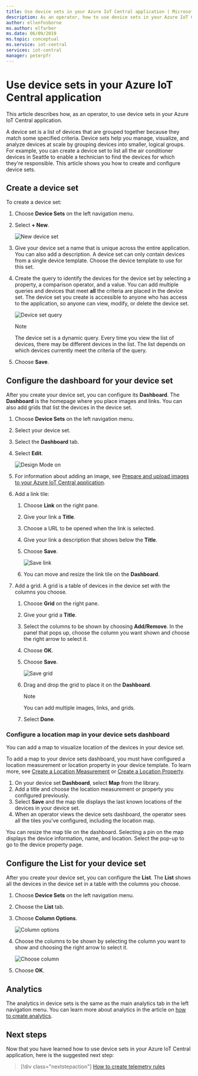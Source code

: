 ```yaml
---
title: Use device sets in your Azure IoT Central application | Microsoft Docs
description: As an operator, how to use device sets in your Azure IoT Central application.
author: ellenfosborne
ms.author: elfarber
ms.date: 06/09/2019
ms.topic: conceptual
ms.service: iot-central
services: iot-central
manager: peterpfr
---
```


# Use device sets in your Azure IoT Central application

This article describes how, as an operator, to use device sets in your Azure IoT Central application.

A device set is a list of devices that are grouped together because they match some specified criteria. Device sets help you manage, visualize, and analyze devices at scale by grouping devices into smaller, logical groups. For example, you can create a device set to list all the air conditioner devices in Seattle to enable a technician to find the devices for which they're responsible. This article shows you how to create and configure device sets.

## Create a device set

To create a device set:

1. Choose **Device Sets** on the left navigation menu.

1. Select **+ New**.

    ![New device set](media/howto-use-device-sets/image1.png)

1. Give your device set a name that is unique across the entire application. You can also add a description. A device set can only contain devices from a single device template. Choose the device template to use for this set.

1. Create the query to identify the devices for the device set by selecting a property, a comparison operator, and a value. You can add multiple queries and devices that meet **all** the criteria are placed in the device set. The device set you create is accessible to anyone who has access to the application, so anyone can view, modify, or delete the device set.

    ![Device set query](media/howto-use-device-sets/image2.png)

    > [!NOTE]
    > The device set is a dynamic query. Every time you view the list of devices, there may be different devices in the list. The list depends on which devices currently meet the criteria of the query.

1. Choose **Save**.

## Configure the dashboard for your device set

After you create your device set, you can configure its **Dashboard**. The **Dashboard** is the homepage where you place images and links. You can also add grids that list the devices in the device set.

1. Choose **Device Sets** on the left navigation menu.

1. Select your device set.

1. Select the **Dashboard** tab.

1. Select **Edit**.

    ![Design Mode on](media/howto-use-device-sets/image3.png)

1. For information about adding an image, see [Prepare and upload images to your Azure IoT Central application](howto-prepare-images.md).

1. Add a link tile:
    1. Choose **Link** on the right pane.
    1. Give your link a **Title**.
    1. Choose a URL to be opened when the link is selected.
    1. Give your link a description that shows below the **Title**.
    1. Choose **Save**.

        ![Save link](media/howto-use-device-sets/image7.png)

    1. You can move and resize the link tile on the **Dashboard**.

1. Add a grid. A grid is a table of devices in the device set with the columns you choose.
    1. Choose **Grid** on the right pane.
    1. Give your grid a **Title**.
    1. Select the columns to be shown by choosing **Add/Remove**. In the panel that pops up, choose the column you want shown and choose the right arrow to select it.
    1. Choose **OK**.
    1. Choose **Save**.

        ![Save grid](media/howto-use-device-sets/image9.png)

    1. Drag and drop the grid to place it on the **Dashboard**.

        > [!NOTE]
        > You can add multiple images, links, and grids.
  
    1. Select **Done**.

### Configure a location map in your device sets dashboard

You can add a map to visualize location of the devices in your device set.

To add a map to your device sets dashboard, you must have configured a location measurement or location property in your device template. To learn more, see [Create a Location Measurement](howto-set-up-template.md) or [Create a Location Property](howto-set-up-template.md).

1. On your device set **Dashboard**, select **Map** from the library.
2. Add a title and choose the location measurement or property you configured previously.
3. Select **Save** and the map tile displays the last known locations of the devices in your device set.
4. When an operator views the device sets dashboard, the operator sees all the tiles you've configured, including the location map.

You can resize the map tile on the dashboard. Selecting a pin on the map displays the device information, name, and location. Select the pop-up to go to the device property page.

## Configure the List for your device set

After you create your device set, you can configure the **List**. The **List** shows all the devices in the device set in a table with the columns you choose.

1. Choose **Device Sets** on the left navigation menu.

1. Choose the **List** tab.

1. Choose **Column Options**.

    ![Column options](media/howto-use-device-sets/image11.png)

1. Choose the columns to be shown by selecting the column you want to show and choosing the right arrow to select it.

    ![Choose column](media/howto-use-device-sets/image12.png)

1. Choose **OK**.

## Analytics

The analytics in device sets is the same as the main analytics tab in the left navigation menu. You can learn more about analytics in the article on [how to create analytics](howto-use-device-sets.md).

## Next steps

Now that you have learned how to use device sets in your Azure IoT Central application, here is the suggested next step:

> [!div class="nextstepaction"]
> [How to create telemetry rules](howto-create-telemetry-rules.md)

